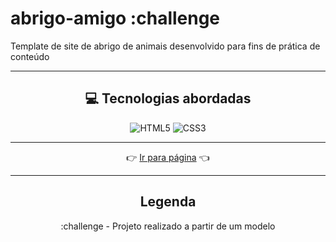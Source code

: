 # abrigo-amigo :challenge
Template de site de abrigo de animais desenvolvido para fins de prática de conteúdo

----

<div align="center">

## 💻 Tecnologias abordadas

![HTML5](https://img.shields.io/badge/html5-%23E34F26.svg?style=for-the-badge&logo=html5&logoColor=white) ![CSS3](https://img.shields.io/badge/css3-%231572B6.svg?style=for-the-badge&logo=css3&logoColor=white)

----

👉 [Ir para página](https://raimonesbarros.github.io/abrigo-amigo/) 👈

----

## Legenda
:challenge - Projeto realizado a partir de um modelo

</div>
